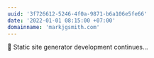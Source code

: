 ```yaml
---
uuid: '3f726612-5246-4f0a-9871-b6a106e5fe66'
date: '2022-01-01 08:15:00 +07:00'
domainname: 'markjgsmith.com'
---
```

🚀 Static site generator development continues...